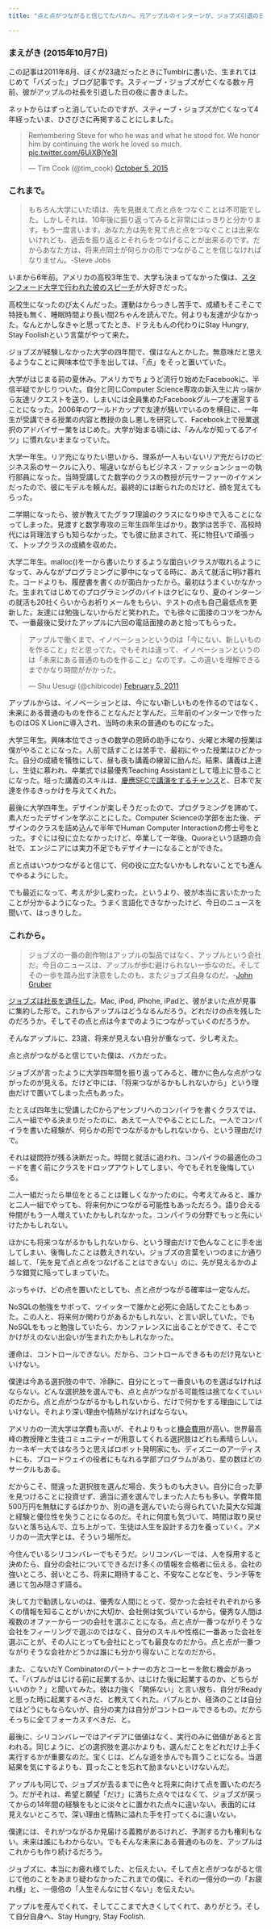 ```yaml
---
title: "点と点がつながると信じてたバカへ。元アップルのインターンが、ジョブズ引退の日に思ったこと。"

---
```


### まえがき (2015年10月7日)

この記事は2011年8月、ぼくが23歳だったときにTumblrに書いた、生まれてはじめて「バズった」ブログ記事です。スティーブ・ジョブズが亡くなる数ヶ月前、彼がアップルの社長を引退した日の夜に書きました。

ネットからはずっと消していたのですが、スティーブ・ジョブズが亡くなって4年経ったいま、ひさびさに再掲することにしました。

<blockquote class="twitter-tweet" lang="en"><p lang="en" dir="ltr">Remembering Steve for who he was and what he stood for. We honor him by continuing the work he loved so much. <a href="http://t.co/6UiXBjYe3l">pic.twitter.com/6UiXBjYe3l</a></p>&mdash; Tim Cook (@tim_cook) <a href="https://twitter.com/tim_cook/status/650999329700868096">October 5, 2015</a></blockquote>

### これまで。

> もちろん大学にいた頃は、先を見据えて点と点をつなぐことは不可能でした。しかしそれは、10年後に振り返ってみると非常にはっきりと分かります。もう一度言います。あなた方は先を見て点と点をつなぐことは出来ないけれども、過去を振り返るとそれらをつなげることが出来るのです。だからあなた方は、将来点同士が何らかの形でつながることを信じなければなりません。-Steve Jobs

いまから6年前。アメリカの高校3年生で、大学も決まってなかった僕は、[スタンフォード大学で行われた彼のスピーチ](http://svlifelog.blogspot.com/2009/05/steve-jobs-speech-in-japanese.html)が大好きだった。

高校生になったのび太くんだった。運動はからっきし苦手で、成績もそこそこで特技も無く、睡眠時間より長い間2ちゃんを読んでた。何よりも友達が少なかった。なんとかしなきゃと思ってたとき、ドラえもんの代わりにStay Hungry, Stay Foolishという言葉がやって来た。

ジョブズが経験しなかった大学の四年間で、僕はなんとかした。無意味だと思えるようなことに興味本位で手を出しては、「点」をそっと置いていた。

大学がはじまる前の夏休み。アメリカでちょうど流行り始めたFacebookに、半信半疑でかじりついた。自分と同じComputer Science専攻の新入生に片っ端から友達リクエストを送り、しまいには全員集めたFacebookグループを運営することになった。2006年のワールドカップで友達が騒いでいるのを横目に、一年生が受講できる授業の内容と教授の良し悪しを研究して、Facebook上で授業選択のアドバイザー業をはじめた。大学が始まる頃には、「みんなが知ってるアイツ」に慣れないままなっていた。

大学一年生。リア充になりたい思いから、理系が一人もいないリア充だらけのビジネス系のサークルに入り、場違いながらもビジネス・ファッションショーの執行部員になった。当時受講してた数学のクラスの教授が元サーファーのイケメンだったので、彼にモデルを頼んだ。最終的には断られたのだけど、顔を覚えてもらった。

二学期になったら、彼が教えてたグラフ理論のクラスになりゆきで入ることになってしまった。見渡すと数学専攻の三年生四年生ばかり。数学は苦手で、高校時代には背理法すらも知らなかった。でも彼に励まされて、死に物狂いで頑張って、トップクラスの成績を収めた。

大学二年生。malloc()を一から書いたりするような面白いクラスが取れるようになって、みんながプログラミングに夢中になってる時に、あえて就活に明け暮れた。コードよりも、履歴書を書くのが面白かったから。最初はうまくいかなかった。生まれてはじめてのプログラミングのバイトはクビになり、夏のインターンの就活も20社くらいからお祈りメールをもらい、テストの点も自己最低点を更新した。友達には勉強しないからだと笑われた。でも徐々に面接のコツをつかんで、一番最後に受けたアップルに六回の電話面接のあと拾ってもらった。

<p><blockquote class="twitter-tweet" lang="en"><p>アップルで働くまで、イノベーションというのは「今にない、新しいものを作ること」だと思ってた。でもそれは違って、イノベーションというのは「未来にある普通のものを作ること」なのです。この違いを理解できるまでかなり時間がかかった。</p>&mdash; Shu Uesugi (@chibicode) <a href="https://twitter.com/chibicode/statuses/33769337827368960">February 5, 2011</a></blockquote></p>

アップルからは、イノベーションとは、今にない新しいものを作るのではなく、未来にある普通のものを作ることなんだと学んだ。三年前のインターンで作ったものはOS X Lionに導入され、当時の未来の普通のものになった。

大学三年生。興味本位でさっきの数学の恩師の助手になり、火曜と木曜の授業は僕がやることになった。人前で話すことは苦手で、最初にやった授業はひどかった。自分の成績を犠牲にして、昼も夜も講義の練習に励んだ。結果、講義は上達し、生徒に慕われ、卒業式では最優秀Teaching Assistantとして壇上に登ることになった。培った講義のスキルは、[慶應SFCで講演をするチャンス](http://togetter.com/li/159103)と、日本で友達を作るきっかけを与えてくれた。

最後に大学四年生。デザインが楽しそうだったので、プログラミングを諦めて、素人だったデザインを学ぶことにした。Computer Scienceの学部を出た後、デザインのクラスを詰め込んで半年でHuman Computer Interactionの修士号をとった。すぐには役に立たなかったけど、卒業して一年後、Quoraという話題の会社で、エンジニアには実力不足でもデザイナーになることができた。

点と点はいつかつながると信じて、何の役に立たないかもしれないことでも進んでやるようにした。

でも最近になって、考えが少し変わった。というより、彼が本当に言いたかったことが分かるようになった。うまく言語化できなかったけど、今日のニュースを聞いて、はっきりした。

### これから。

> ジョブズの一番の創作物はアップルの製品ではなく、アップルという会社だ。今日のニュースは、アップルが歩む避けられない一歩なのだ。そしてその一歩を踏み出す決意をしたのも、またジョブズ自身なのだ。-[John Gruber](http://daringfireball.net/2011/08/resigned)

[ジョブズは社長を退任した](http://jp.techcrunch.com/archives/20110824steve-jobs-resigns-from-apple/)。Mac, iPod, iPhohe, iPadと、彼がまいた点が見事に集約した形で。これからアップルはどうなるんだろう。どれだけの点を残したのだろうか。そしてその点と点は今までのようにつながっていくのだろうか。

そんなアップルに、23歳、将来が見えない自分が重なって、少し考えた。

点と点がつながると信じていた僕は、バカだった。

ジョブズが言ったように大学四年間を振り返ってみると、確かに色んな点がつながったのが見える。だけど中には、「将来つながるかもしれないから」という理由だけで置いてしまった点もあった。

たとえば四年生に受講したCからアセンブリへのコンパイラを書くクラスでは、二人一組でやる決まりだったのに、あえて一人でやることにした。一人でコンパイラを書いた経験が、何らかの形でつながるかもしれないから、という理由だけで。

それは疑問符が残る決断だった。時間と就活に追われ、コンパイラの最適化のコードを書く前にクラスをドロップアウトしてしまい、今でもそれを後悔している。

二人一組だったら単位をとることは難しくなかったのに。今考えてみると、誰かと二人一組でやっても、将来何かにつながる可能性もあっただろう。語り合える仲間がもう一人増えていたかもしれなかった。コンパイラの分野でもっと先にいけたかもしれない。

ほかにも将来つながるかもしれないから、という理由だけで色んなことに手を出してしまい、後悔したことは数えきれない。ジョブズの言葉をいつのまにか通り越して、「先を見て点と点をつなげることはできない」のに、先が見えるかのような錯覚に陥ってしまっていた。

ぶっちゃけ、どの点を置いたとしても、点と点がつながる確率は一定なんだ。

NoSQLの勉強をサボって、ツイッターで誰かと必死に会話してたこともあった。この人と、将来何か関わりがあるかもしれない、と言い訳していた。でもNoSQLをもっと勉強していたら、カンファレンスに出ることができて、そこでかけがえのない出会いが生まれたかもしれなかった。

運命は、コントロールできない。だから、コントロールできるものだけ見ないといけない。

僕達は今ある選択肢の中で、冷静に、自分にとって一番良いものを選ばなければならない。どんな選択肢を選んでも、点と点がつながる可能性は捨てなくていいのだから。点と点がつながるかもしれないから、だけで何かをする理由にしてはいけない。それより深い理由や情熱がなければならない。

アメリカの一流大学は学費も高いが、それよりもっと[機会費用](http://ja.wikipedia.org/wiki/%E6%A9%9F%E4%BC%9A%E8%B2%BB%E7%94%A8)が高い。世界最高峰の教授陣と生徒コミュニティーが用意してくれる選択肢はどれも素晴らしい。カーネギー大ではなろうと思えばロボット発明家にも、ディズニーのアーティストにも、ブロードウェイの役者にもなれる学部プログラムがあり、星の数ほどのサークルもある。

だからこそ、間違った選択肢を選んだ場合、失うものも大きい。自分に合った夢を見つけることに投資せず、適当に道を選んでしまった人たちも多い。学費年間500万円を無駄にするばかりか、別の道を選んでいたら得られていた莫大な知識と経験と優位性を失うことになるのだ。それに何度も気づいて、時間は取り戻せないと落ち込んで、立ち上がって、生徒は人生を設計する力を養っていく。アメリカの一流大学とは、そういう場所だ。

今住んでいるシリコンバレーでもそうだ。シリコンバレーでは、人を採用すると決めたら、自分の会社についてできるだけ多くの情報を合格者に伝える。会社の強いところ、弱いところ、将来に期待すること、不安なことなどを、ランチ等を通じて包み隠さず語る。

決して力で勧誘しないのは、優秀な人間にとって、受かった会社それぞれから多くの情報を知ることがいかに大切か、会社側は気づいているから。優秀な人間は複数のオファーから一つの会社を選ぶことになる。点と点が一番つながりそうな会社をフィーリングで選ぶのではなく、自分のスキルや性格に一番あった会社を選ぶことが、その人にとっても会社にとっても最良なのだから。点と点が一番つながりそうな会社かどうかは誰にも分かり得ないことなのだから。

また、こないだY Combinatorのパートナーの方とコーヒーを飲む機会があって、「バブルがはじける前に起業するか、はじけた後に起業するのか、どちらがいいのか？」と聞いてみた。彼は力強く「関係ない」と言い放ち、自分がReadyと思った時に起業するべきだ、と教えてくれた。バブルとか、経済のことは自分ではどうにもならないが、自分の実力は自分がコントロールできるもの。だからそっちに全てフォーカスすべきだ、と。

最後に、シリコンバレーではアイデアに価値はなく、実行のみに価値があると言われる。同じように、どの選択肢を選ぶかよりも、選んだことをどれだけ上手く実行するかが重要なのだ。宝くじは、どんな道を歩んでも買うことになる。当選結果を気にするよりも、買ったことを忘れて励まないといけないんだ。

アップルも同じで、ジョブズが去るまでに色々と将来に向けて点を置いたのだろう。だがそれは、希望と願望「だけ」に満ちた点々ではなくて、ジョブズが戻ってからの14年間の経験をもとに淡々とに置かれた点々に違いない。表面的には見えないところで、深い理由と情熱に溢れた手を打ってくるに違いない。

僕達には、それがつながるか見届ける義務があるけれど、予測する力も権利もない。未来は誰にもわからない。でもそんな未来にある普通のものを、アップルはこれからも作り続けるだろう。

ジョブズに、本当にお疲れ様でした、と伝えたい。そして点と点がつながると信じて他のことをあまり疑わなかったこれまでの僕に、それの一億分の一の「お疲れ様」と、一億倍の「人生そんなに甘くない」を伝えたい。

アップルを産んでくれて、そしてここまで大きくしてくれて、ありがとう。そして自分自身へ、Stay Hungry, Stay Foolish.
